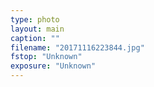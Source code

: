 ```yaml
---
type: photo
layout: main
caption: ""
filename: "20171116223844.jpg"
fstop: "Unknown"
exposure: "Unknown"
---
```

